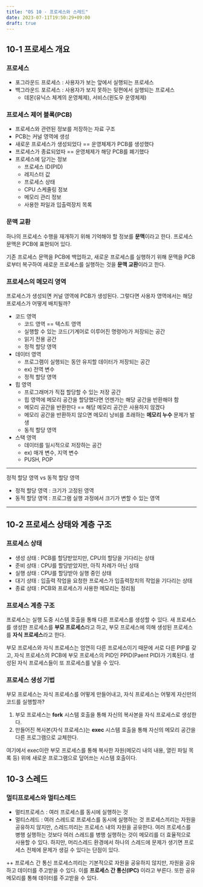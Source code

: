 ```yaml
---
title: "OS 10 - 프로세스와 스레드"
date: 2023-07-11T19:50:29+09:00
draft: true
---
```


## 10-1 프로세스 개요
### 프로세스
- 포그라운드 프로세스 : 사용자가 보는 앞에서 실행되는 프로세스
- 백그라운드 포르세스 : 사용자가 보지 못하는 뒷편에서 실행되는 프로세스
  - 데몬(유닉스 체계의 운영체제), 서비스(윈도우 운영체제)

### 프로세스 제어 블록(PCB)
- 프로세스와 관련된 정보를 저장하는 자료 구조
- PCB는 커널 영역에 생성
- 새로운 프로세스가 생성되었다 == 운영체제가 PCB를 생성했다
- 프로세스가 종료되었따 == 운영체제가 해당 PCB를 폐기했다
- 프로세스에 담기는 정보
  - 프로세스 ID(PID)
  - 레지스터 값
  - 프로세스 상태
  - CPU 스케줄링 정보
  - 메모리 관리 정보
  - 사용한 파일과 입출력장치 목록

### 문맥 교환
하나의 프로세스 수행을 재개하기 위해 기억해야 할 정보를 **문맥**이라고 한다. 프로세스 문맥은 PCB에 표현되어 있다.

기존 프로세스 문맥을 PCB에 백업하고, 새로운 프로세스를 실행하기 위해 문맥을 PCB로부터 복구하여 새로운 프로세스를 실행하는 것을 **문맥 교환**이라고 한다.

### 프로세스의 메모리 영역
프로세스가 생성되면 커널 영역에 PCB가 생성된다. 그렇다면 사용자 영역에서는 해당 프로세스가 어떻게 배치될까?
- 코드 영역
  - 코드 영역 == 텍스트 영역
  - 실행할 수 있는 코드(기계어로 이루어진 명령어)가 저장되는 공간
  - 읽기 전용 공간
  - 정적 할당 영역
- 데이터 영역
  - 프로그램이 실행되는 동안 유지할 데이터가 저장되는 공간
  - ex) 전역 변수
  - 정적 할당 영역
- 힙 영역
  - 프로그래머가 직접 할당할 수 있는 저장 공간
  - 힙 영역에 메모리 공간을 할당했다면 언젠가는 해당 공간을 반환해야 함
  - 메모리 공간을 반환한다 == 해당 메모리 공간은 사용하지 않겠다
  - 메모리 공간을 반환하지 않으면 메모리 낭비를 초래하는 **메모리 누수** 문제가 발생
  - 동적 할당 영역
- 스택 영역
  - 데이터를 일시적으로 저장하는 공간
  - ex) 매개 변수, 지역 변수
  - PUSH, POP


---
정적 할당 영역 vs 동적 할당 영역
- 정적 할당 영역 : 크기가 고정된 영역
- 동적 할당 영역 : 프로그램 실행 과정에서 크기가 변할 수 있는 영역
---


## 10-2 프로세스 상태와 계층 구조
### 프로세스 상태
- 생성 상태 : PCB를 할당받았지만, CPU의 할당을 기다리는 상태
- 준비 상태 : CPU를 할당받았지만, 아직 차례가 아닌 상태
- 실행 상태 : CPU를 할당받아 실행 중인 상태
- 대기 상태 : 입출력 작업을 요청한 프로세스가 입출력장치의 작업을 기다리는 상태
- 종료 상태 : PCB와 프로세스가 사용한 메모리는 정리됨

### 프로세스 계층 구조
프로세스는 실행 도중 시스템 호출을 통해 다른 프로세스를 생성할 수 있다. 새 프로세스를 생성한 프로세스를 **부모 프로세스**라고 하고, 부모 프로세스에 의해 생성된 프로세스를 **자식 프로세스**라고 한다.

부모 프로세스와 자식 프로세스는 엄연히 다른 프로세스이기 때문에 서로 다른 PIP를 갖고, 자식 프로세스의 PCB에 부모 프로세스의 PID인 PPID(Paent PID)가 기록된다. 생성된 자식 프로세스들이 
또 프로세스를 낳을 수 있다.


### 프로세스 생성 기법
부모 프로세스는 자식 프로세스를 어떻게 만들어내고, 자식 프로세스는 어떻게 자신만의 코드를 실행할까?

1. 부모 프로세스는 **fork** 시스템 호출을 통해 자신의 복사본을 자식 프로세스로 생성한다.
2. 만들어진 복사본(자식 프로세스)는 **exec** 시스템 호출을 통해 자신의 메모리 공간을 다른 프로그램으로 교체한다.

여기에서 exec이란 부모 프로세스를 통해 복사한 자원(메모리 내의 내용, 열린 파일 목록 등) 위에 새로운 프로그램으로 덮어쓰는 시스템 호출이다.

## 10-3 스레드
### 멀티프로세스와 멀티스레드
- 멀티프로세스 : 여러 프로세스를 동시에 실행하는 것
- 멀티스레드 : 여러 스레드로 프로세스를 동시에 실행하는 것
프로세스끼리는 자원을 공유하지 않지만, 스레드끼리는 프로세스 내의 자원을 공유한다.
여러 프로세스를 병행 실행하는 것보다 여러 스레드를 병행 실행하는 것이 메모리를 더 효율적으로 사용할 수 있다. 
하지만, 머리스레드 환경에서 하나의 스레드에 문제가 생기면 프로세스 전체에 문제가 생길 수 있다는 단점이 있다.

++ 프로세스 간 통신
프로세스끼리는 기본적으로 자원을 공유하지 않지만, 자원을 공유하고 데이터를 주고받을 수 있다. 이를 **프로세스 간 통신(IPC)** 이라고 부른다.
또한 공유 메모리를 통해 데이터를 주고받을 수 있다.

